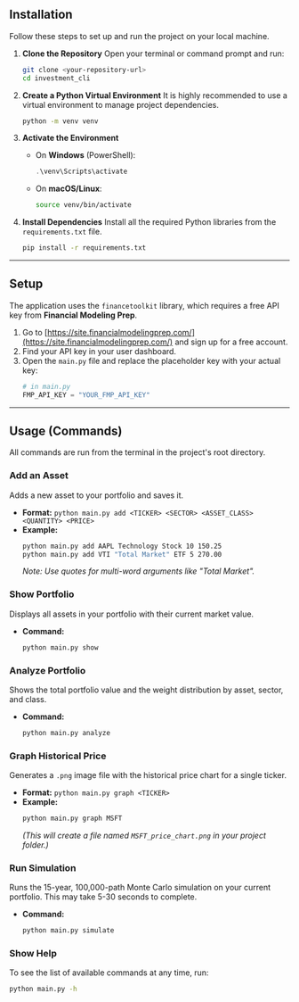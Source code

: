 
## Installation

Follow these steps to set up and run the project on your local machine.

1.  **Clone the Repository**
    Open your terminal or command prompt and run:
    ```bash
    git clone <your-repository-url>
    cd investment_cli
    ```

2.  **Create a Python Virtual Environment**
    It is highly recommended to use a virtual environment to manage project dependencies.
    ```bash
    python -m venv venv
    ```

3.  **Activate the Environment**
    -   On **Windows** (PowerShell):
        ```powershell
        .\venv\Scripts\activate
        ```
    -   On **macOS/Linux**:
        ```bash
        source venv/bin/activate
        ```

4.  **Install Dependencies**
    Install all the required Python libraries from the `requirements.txt` file.
    ```bash
    pip install -r requirements.txt
    ```

---

## Setup

The application uses the `financetoolkit` library, which requires a free API key from **Financial Modeling Prep**.

1.  Go to [https://site.financialmodelingprep.com/](https://site.financialmodelingprep.com/) and sign up for a free account.
2.  Find your API key in your user dashboard.
3.  Open the `main.py` file and replace the placeholder key with your actual key:
    ```python
    # in main.py
    FMP_API_KEY = "YOUR_FMP_API_KEY"
    ```

---

## Usage (Commands)

All commands are run from the terminal in the project's root directory.

### Add an Asset
Adds a new asset to your portfolio and saves it.

-   **Format:** `python main.py add <TICKER> <SECTOR> <ASSET_CLASS> <QUANTITY> <PRICE>`
-   **Example:**
    ```bash
    python main.py add AAPL Technology Stock 10 150.25
    python main.py add VTI "Total Market" ETF 5 270.00
    ```
    *Note: Use quotes for multi-word arguments like "Total Market".*

### Show Portfolio
Displays all assets in your portfolio with their current market value.

-   **Command:**
    ```bash
    python main.py show
    ```

### Analyze Portfolio
Shows the total portfolio value and the weight distribution by asset, sector, and class.

-   **Command:**
    ```bash
    python main.py analyze
    ```

### Graph Historical Price
Generates a `.png` image file with the historical price chart for a single ticker.

-   **Format:** `python main.py graph <TICKER>`
-   **Example:**
    ```bash
    python main.py graph MSFT
    ```
    *(This will create a file named `MSFT_price_chart.png` in your project folder.)*

### Run Simulation
Runs the 15-year, 100,000-path Monte Carlo simulation on your current portfolio. This may take 5-30 seconds to complete.

-   **Command:**
    ```bash
    python main.py simulate
    ```

### Show Help
To see the list of available commands at any time, run:
```bash
python main.py -h